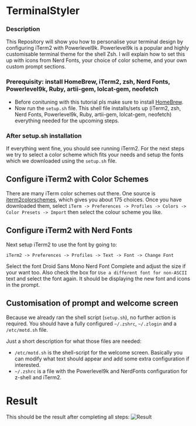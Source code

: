 # TerminalStyler

### Description

This Repository will show you how to personalise your terminal design by configuring iTerm2 with Powerlevel9k. Powerlevel9k is a popular and highly customisable terminal theme for the shell Zsh. I will explain how to set this up with icons from Nerd Fonts, your choice of color scheme, and your own custom prompt sections.

### Prerequisity: install HomeBrew, iTerm2, zsh, Nerd Fonts, Powerlevel9k, Ruby, artii-gem, lolcat-gem, neofetch

- Before conituning with this tutorial pls make sure to install [HomeBrew](https://brew.sh/).
- Now run the ```setup.sh``` file. This shell file installs/sets up (iTerm2, zsh, Nerd Fonts, Powerlevel9k, Ruby, artii-gem, lolcat-gem, neofetch) everything needed for the upcoming steps.

### After setup.sh installation

If everything went fine, you should see running iTerm2.
For the next steps we try to select a color scheme which fits your needs and setup the fonts which we downloaded using the ```setup.sh``` file.

## Configure iTerm2 with Color Schemes

There are many iTerm color schemes out there. One source is [iterm2colorschemes](https://iterm2colorschemes.com/), which gives you about 175 choices. Once you have downloaded them, select ```iTerm -> Preferences -> Profiles -> Colors -> Color Presets -> Import``` then select the colour scheme you like.

## Configure iTerm2 with Nerd Fonts

Next setup iTerm2 to use the font by going to:

```iTerm2 -> Preferences -> Profiles -> Text -> Font -> Change Font```

Select the font Droid Sans Mono Nerd Font Complete and adjust the size if your want too. Also check the box for ```Use a different font for non-ASCII``` text and select the font again. It should be displaying the new font and icons in the prompt.

## Customisation of prompt and welcome screen

Because we already ran the shell script (```setup.sh```), no further action is required. You should have a fully configured ```~/.zshrc```, ```~/.zlogin``` and a ```/etc/motd.sh``` file.

Just a short description for what those files are needed:
- ```/etc/motd.sh``` is the shell-script for the welcome screen. Basically you can modify what text should appear and add some extra configuration if interested.
- ```~/.zshrc``` is a file with the Powerlevel9k and NerdFonts configuration for z-shell and iTerm2.

# Result
This should be the result after completing all steps:
![Result](https://github.com/lucaArchidiacono/TerminalStyler/blob/master/result.png)
